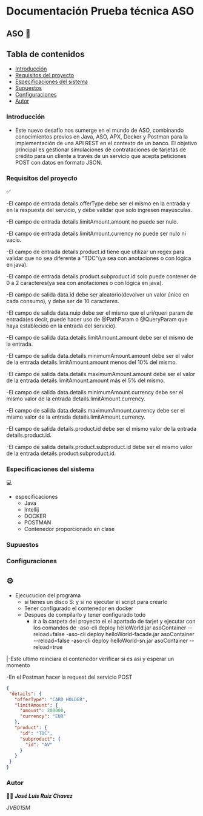 # Documentación Prueba técnica ASO

## ASO  📑

## Tabla de contenidos
- [Introducción](#introducción)
- [Requisitos del proyecto ](#requisitos-del-proyecto)
- [Especificaciones del sistema ](#especificaciones-del-sistema)
- [Supuestos ](#supuestos)
- [Configuraciones ](#configuraciones)
- [Autor ](#autor)

### Introducción
- Este nuevo desafío nos sumerge en el mundo de ASO, combinando conocimientos previos en Java, ASO, APX, Docker y Postman para la implementación de una API REST en el contexto de un banco. El objetivo principal es gestionar simulaciones de contrataciones de tarjetas de crédito para un cliente a través de un servicio que acepta peticiones POST con datos en formato JSON.

        

### Requisitos del proyecto  
✅

-El campo de entrada details.offerType debe ser el mismo en la entrada y en la respuesta del servicio, y debe validar que solo ingresen mayúsculas.

-El campo de entrada details.limitAmount.amount no puede ser nulo.

-El campo de entrada details.limitAmount.currency no puede ser nulo ni vacío.

-El campo de entrada details.product.id tiene que utilizar un regex para validar que no sea diferente a “TDC”(ya sea con anotaciones o con lógica en java).

-El campo de entrada details.product.subproduct.id solo puede contener de 0 a 2 caracteres(ya sea con anotaciones o con lógica en java).

-El campo de salida data.id debe ser aleatorio(devolver un valor único en cada consumo), y debe ser de 10 caracteres.

-El campo de salida data.nuip debe ser el mismo que el uri/queri param de entrada(es decir, puede hacer uso de @PathParam o @QueryParam que haya establecido en la entrada del servicio).

-El campo de salida data.details.limitAmount.amount debe ser el mismo de la entrada.

-El campo de salida data.details.minimumAmount.amount debe ser el valor de la entrada details.limitAmount.amount menos del 10% del mismo.

-El campo de salida data.details.maximumAmount.amount debe ser el valor de la entrada details.limitAmount.amount más el 5% del mismo.

-El campo de salida data.details.minimumAmount.currency debe ser el mismo valor de la entrada details.limitAmount.currency.

-El campo de salida data.details.maximumAmount.currency debe ser el mismo valor de la entrada details.limitAmount.currency.

-El campo de salida details.product.id debe ser el mismo valor de la entrada details.product.id.

-El campo de salida details.product.subproduct.id debe ser el mismo valor de la entrada details.product.subproduct.id.




### Especificaciones del sistema  
💻

- especificaciones
    - Java
    - Intellij
    - DOCKER
    - POSTMAN
    - Contenedor proporcionado en clase

### Supuestos 



### Configuraciones 
##  **⚙️**

- Ejecucucion del programa
    - si tienes un disco S: y si no ejecutar el script para crearlo
    - Tener configurado el contenedor en docker
    - Despues de compilarlo y tener configurado todo
      - ir a la carpeta del proyecto el el apartado de tarjet y ejecutar con los comandos de
        -aso-cli deploy helloWorld.jar asoContainer --reload=false
        -aso-cli deploy helloWorld-facade.jar asoContainer --reload=false
        -aso-cli deploy helloWorld-sn.jar asoContainer --reload=true

|-Este ultimo reinciara el contenedor verificar si es asi y esperar un momento

 -En el Postman hacer la request del servicio POST 

 ```json
{
  "details": {
    "offerType": "CARD_HOLDER",
    "limitAmount": {
      "amount": 200000,
      "currency": "EUR"
    },
    "product": {
      "id": "TDC",
      "subproduct": {
        "id": "AV"
      }
    }
  }
}
```


      
        

 
     
       
      
        
     
          
  



    
  

### Autor 
👨‍💻
***José Luis Ruiz Chavez***   

*JVB01SM*
